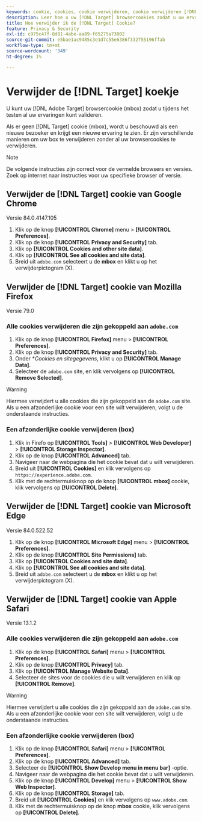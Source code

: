 ```yaml
---
keywords: cookie, cookies, cookie verwijderen, cookie verwijderen [!DNL Target] cookie, google chrome, chrome, mozilla firefox, firefox, microsoft edge, safari, cookie1
description: Leer hoe u uw [!DNL Target] browsercookies zodat u uw ervaringen kunt valideren.
title: Hoe verwijder ik de [!DNL Target] Cookie?
feature: Privacy & Security
exl-id: c975c47f-8d81-4abe-aa89-f65275a73002
source-git-commit: e5bae1ac9485c3e1d7c55e6386f332755196ffab
workflow-type: tm+mt
source-wordcount: '349'
ht-degree: 1%

---
```


# Verwijder de [!DNL Target] koekje

U kunt uw [!DNL Adobe Target] browsercookie (mbox) zodat u tijdens het testen al uw ervaringen kunt valideren.

Als er geen [!DNL Target] cookie (mbox), wordt u beschouwd als een nieuwe bezoeker en krijgt een nieuwe ervaring te zien. Er zijn verschillende manieren om uw box te verwijderen zonder al uw browsercookies te verwijderen.

>[!NOTE]
>
>De volgende instructies zijn correct voor de vermelde browsers en versies. Zoek op internet naar instructies voor uw specifieke browser of versie.

## Verwijder de [!DNL Target] cookie van Google Chrome

Versie 84.0.4147.105

1. Klik op de knop **[!UICONTROL Chrome]** menu > **[!UICONTROL Preferences]**.
1. Klik op de knop **[!UICONTROL Privacy and Security]** tab.
1. Klik op **[!UICONTROL Cookies and other site data]**.
1. Klik op **[!UICONTROL See all cookies and site data]**.
1. Breid uit `adobe.com` selecteert u de **mbox** en klikt u op het verwijderpictogram (X).

## Verwijder de [!DNL Target] cookie van Mozilla Firefox

Versie 79.0

### Alle cookies verwijderen die zijn gekoppeld aan `adobe.com`

1. Klik op de knop **[!UICONTROL Firefox]** menu > **[!UICONTROL Preferences]**.
1. Klik op de knop **[!UICONTROL Privacy and Security]** tab.
1. Onder **Cookies en sitegegevens*, klikt u op **[!UICONTROL Manage Data]**.
1. Selecteer de `adobe.com` site, en klik vervolgens op **[!UICONTROL Remove Selected]**.

>[!WARNING]
>
>Hiermee verwijdert u alle cookies die zijn gekoppeld aan de `adobe.com` site. Als u een afzonderlijke cookie voor een site wilt verwijderen, volgt u de onderstaande instructies.

### Een afzonderlijke cookie verwijderen (box)

1. Klik in Firefo op **[!UICONTROL Tools]** > **[!UICONTROL Web Developer]** > **[!UICONTROL Storage Inspector]**.
1. Klik op de knop **[!UICONTROL Advanced]** tab.
1. Navigeer naar de webpagina die het cookie bevat dat u wilt verwijderen.
1. Breid uit **[!UICONTROL Cookies]** en klik vervolgens op `https://experience.adobe.com`.
1. Klik met de rechtermuisknop op de knop **[!UICONTROL mbox]** cookie, klik vervolgens op **[!UICONTROL Delete]**.

## Verwijder de [!DNL Target] cookie van Microsoft Edge

Versie 84.0.522.52

1. Klik op de knop **[!UICONTROL Microsoft Edge]** menu > **[!UICONTROL Preferences]**.
1. Klik op de knop **[!UICONTROL Site Permissions]** tab.
1. Klik op **[!UICONTROL Cookies and site data]**.
1. Klik op **[!UICONTROL See all cookies and site data]**.
1. Breid uit `adobe.com` selecteert u de **mbox** en klikt u op het verwijderpictogram (X).

## Verwijder de [!DNL Target] cookie van Apple Safari

Versie 13.1.2

### Alle cookies verwijderen die zijn gekoppeld aan `adobe.com`

1. Klik op de knop **[!UICONTROL Safari]** menu > **[!UICONTROL Preferences]**.
1. Klik op de knop **[!UICONTROL Privacy]** tab.
1. Klik op **[!UICONTROL Manage Website Data]**.
1. Selecteer de sites voor de cookies die u wilt verwijderen en klik op **[!UICONTROL Remove]**.

>[!WARNING]
>
>Hiermee verwijdert u alle cookies die zijn gekoppeld aan de `adobe.com` site. Als u een afzonderlijke cookie voor een site wilt verwijderen, volgt u de onderstaande instructies.

### Een afzonderlijke cookie verwijderen (box)

1. Klik op de knop **[!UICONTROL Safari]** menu > **[!UICONTROL Preferences]**.
1. Klik op de knop **[!UICONTROL Advanced]** tab.
1. Selecteer de **[!UICONTROL Show Develop menu in menu bar]** -optie.
1. Navigeer naar de webpagina die het cookie bevat dat u wilt verwijderen.
1. Klik op de knop **[!UICONTROL Develop]** menu > **[!UICONTROL Show Web Inspector]**.
1. Klik op de knop **[!UICONTROL Storage]** tab.
1. Breid uit **[!UICONTROL Cookies]** en klik vervolgens op `www.adobe.com`.
1. Klik met de rechtermuisknop op de knop **mbox** cookie, klik vervolgens op **[!UICONTROL Delete]**.
